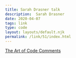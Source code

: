```yaml
---
title: Sarah Drasner talk
description:  Sarah Drasner
date: 2020-04-07
tags: link
type: code
layout: layouts/default.njk
permalink: /link/51/index.html
---
```


[The Art of Code Comments](https://www.youtube.com/watch?v=yhF7OmuIILc&t=335s)
